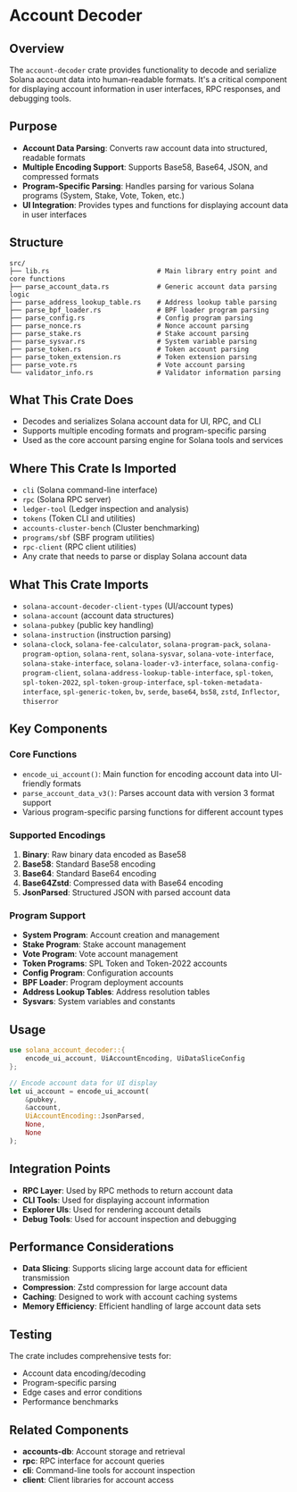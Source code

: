 # Account Decoder

## Overview

The `account-decoder` crate provides functionality to decode and serialize Solana account data into human-readable formats. It's a critical component for displaying account information in user interfaces, RPC responses, and debugging tools.

## Purpose

- **Account Data Parsing**: Converts raw account data into structured, readable formats
- **Multiple Encoding Support**: Supports Base58, Base64, JSON, and compressed formats
- **Program-Specific Parsing**: Handles parsing for various Solana programs (System, Stake, Vote, Token, etc.)
- **UI Integration**: Provides types and functions for displaying account data in user interfaces

## Structure

```
src/
├── lib.rs                           # Main library entry point and core functions
├── parse_account_data.rs            # Generic account data parsing logic
├── parse_address_lookup_table.rs    # Address lookup table parsing
├── parse_bpf_loader.rs              # BPF loader program parsing
├── parse_config.rs                  # Config program parsing
├── parse_nonce.rs                   # Nonce account parsing
├── parse_stake.rs                   # Stake account parsing
├── parse_sysvar.rs                  # System variable parsing
├── parse_token.rs                   # Token account parsing
├── parse_token_extension.rs         # Token extension parsing
├── parse_vote.rs                    # Vote account parsing
└── validator_info.rs                # Validator information parsing
```

## What This Crate Does
- Decodes and serializes Solana account data for UI, RPC, and CLI
- Supports multiple encoding formats and program-specific parsing
- Used as the core account parsing engine for Solana tools and services

## Where This Crate Is Imported
- `cli` (Solana command-line interface)
- `rpc` (Solana RPC server)
- `ledger-tool` (Ledger inspection and analysis)
- `tokens` (Token CLI and utilities)
- `accounts-cluster-bench` (Cluster benchmarking)
- `programs/sbf` (SBF program utilities)
- `rpc-client` (RPC client utilities)
- Any crate that needs to parse or display Solana account data

## What This Crate Imports
- `solana-account-decoder-client-types` (UI/account types)
- `solana-account` (account data structures)
- `solana-pubkey` (public key handling)
- `solana-instruction` (instruction parsing)
- `solana-clock`, `solana-fee-calculator`, `solana-program-pack`, `solana-program-option`, `solana-rent`, `solana-sysvar`, `solana-vote-interface`, `solana-stake-interface`, `solana-loader-v3-interface`, `solana-config-program-client`, `solana-address-lookup-table-interface`, `spl-token`, `spl-token-2022`, `spl-token-group-interface`, `spl-token-metadata-interface`, `spl-generic-token`, `bv`, `serde`, `base64`, `bs58`, `zstd`, `Inflector`, `thiserror`

## Key Components

### Core Functions

- `encode_ui_account()`: Main function for encoding account data into UI-friendly formats
- `parse_account_data_v3()`: Parses account data with version 3 format support
- Various program-specific parsing functions for different account types

### Supported Encodings

1. **Binary**: Raw binary data encoded as Base58
2. **Base58**: Standard Base58 encoding
3. **Base64**: Standard Base64 encoding
4. **Base64Zstd**: Compressed data with Base64 encoding
5. **JsonParsed**: Structured JSON with parsed account data

### Program Support

- **System Program**: Account creation and management
- **Stake Program**: Stake account management
- **Vote Program**: Vote account management
- **Token Programs**: SPL Token and Token-2022 accounts
- **Config Program**: Configuration accounts
- **BPF Loader**: Program deployment accounts
- **Address Lookup Tables**: Address resolution tables
- **Sysvars**: System variables and constants

## Usage

```rust
use solana_account_decoder::{
    encode_ui_account, UiAccountEncoding, UiDataSliceConfig
};

// Encode account data for UI display
let ui_account = encode_ui_account(
    &pubkey,
    &account,
    UiAccountEncoding::JsonParsed,
    None,
    None
);
```

## Integration Points

- **RPC Layer**: Used by RPC methods to return account data
- **CLI Tools**: Used for displaying account information
- **Explorer UIs**: Used for rendering account details
- **Debug Tools**: Used for account inspection and debugging

## Performance Considerations

- **Data Slicing**: Supports slicing large account data for efficient transmission
- **Compression**: Zstd compression for large account data
- **Caching**: Designed to work with account caching systems
- **Memory Efficiency**: Efficient handling of large account data sets

## Testing

The crate includes comprehensive tests for:
- Account data encoding/decoding
- Program-specific parsing
- Edge cases and error conditions
- Performance benchmarks

## Related Components

- **accounts-db**: Account storage and retrieval
- **rpc**: RPC interface for account queries
- **cli**: Command-line tools for account inspection
- **client**: Client libraries for account access 